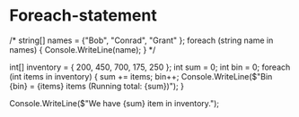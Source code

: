 # Foreach-statement

/*
string[] names = {"Bob", "Conrad", "Grant" };
foreach (string name in names)
{
    Console.WriteLine(name);
}
*/

int[] inventory = { 200, 450, 700, 175, 250 };
int sum = 0;
int bin = 0;
foreach (int items in inventory)
{
sum += items;
bin++;
Console.WriteLine($"Bin {bin} = {items} items (Running total: {sum})");
}

Console.WriteLine($"We have {sum} item in inventory.");

